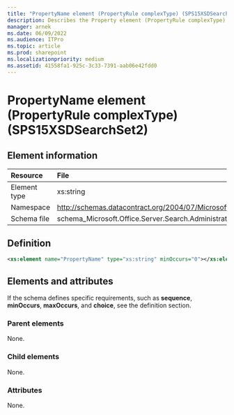 ```yaml
---
title: "PropertyName element (PropertyRule complexType) (SPS15XSDSearchSet2)"
description: Describes the Property element (PropertyRule complexType) (SPS15XSDSearchSet2) and provides the element information, a definition, and the elements and attributes.
manager: arnek
ms.date: 06/09/2022
ms.audience: ITPro
ms.topic: article
ms.prod: sharepoint
ms.localizationpriority: medium
ms.assetid: 41558fa1-925c-3c33-7391-aab06e42fdd0
---
```


# PropertyName element (PropertyRule complexType) (SPS15XSDSearchSet2)

 
  
## Element information

| Resource | File |
|:-----|:-----|
|Element type <br/> |xs:string  <br/> |
|Namespace <br/> |http://schemas.datacontract.org/2004/07/Microsoft.Office.Server.Search.Administration  <br/> |
|Schema file <br/> |schema_Microsoft.Office.Server.Search.Administration.xsd  <br/> |
   
## Definition

```XML
<xs:element name="PropertyName" type="xs:string" minOccurs="0"></xs:element>

```

## Elements and attributes

If the schema defines specific requirements, such as **sequence**, **minOccurs**, **maxOccurs**, and **choice**, see the definition section. 
  
### Parent elements

None.
  
### Child elements

None.
  
### Attributes

None.
  

